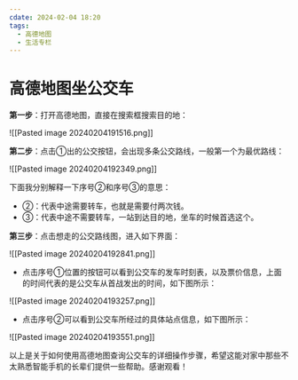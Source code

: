 ```yaml
---
cdate: 2024-02-04 18:20
tags:
  - 高德地图
  - 生活专栏
---
```

# 高德地图坐公交车

**第一步**：打开高德地图，直接在搜索框搜索目的地：

![[Pasted image 20240204191516.png]]

**第二步**：点击①出的公交按钮，会出现多条公交路线，一般第一个为最优路线：

![[Pasted image 20240204192349.png]]

下面我分别解释一下序号②和序号③的意思：

- ②：代表中途需要转车，也就是需要付两次钱。
- ③：代表中途不需要转车，一站到达目的地，坐车的时候首选这个。

**第三步**：点击想走的公交路线图，进入如下界面：

![[Pasted image 20240204192841.png]]

- 点击序号①位置的按钮可以看到公交车的发车时刻表，以及票价信息，上面的时间代表的是公交车从首战发出的时间，如下图所示：

![[Pasted image 20240204193257.png]]

- 点击序号②可以看到公交车所经过的具体站点信息，如下图所示：

![[Pasted image 20240204193551.png]]

以上是关于如何使用高德地图查询公交车的详细操作步骤，希望这能对家中那些不太熟悉智能手机的长辈们提供一些帮助。感谢观看！